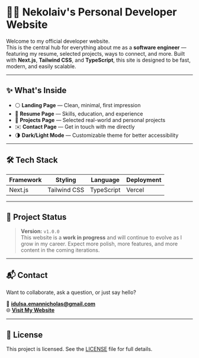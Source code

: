 # 🧑‍💻 Nekolaiv's Personal Developer Website

Welcome to my official developer website.  
This is the central hub for everything about me as a **software engineer** — featuring my resume, selected projects, ways to connect, and more. Built with **Next.js**, **Tailwind CSS**, and **TypeScript**, this site is designed to be fast, modern, and easily scalable.

---

## ✨ What's Inside

- ⚪ **Landing Page** — Clean, minimal, first impression
- 📄 **Resume Page** — Skills, education, and experience
- 💼 **Projects Page** — Selected real-world and personal projects
- ✉️ **Contact Page** — Get in touch with me directly
- 🌗 **Dark/Light Mode** — Customizable theme for better accessibility

---

## 🛠️ Tech Stack

| Framework | Styling      | Language    | Deployment |
|-----------|--------------|-------------|------------|
| Next.js   | Tailwind CSS | TypeScript  | Vercel     |

---

## 🚧 Project Status

> **Version:** `v1.0.0`  
> This website is a **work in progress** and will continue to evolve as I grow in my career. Expect more polish, more features, and more content in the coming iterations.

---

## 📬 Contact

Want to collaborate, ask a question, or just say hello?

📧 **idulsa.emannicholas@gmail.com**  
🌐 **[Visit My Website](https://your-domain.com)** <!-- Replace with your domain -->

---

## 📜 License

This project is licensed. See the [LICENSE](./LICENSE) file for full details.
